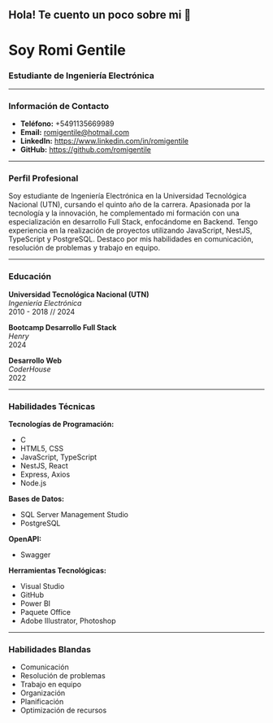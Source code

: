 ## Hola! Te cuento un poco sobre mi 👋

# Soy Romi Gentile

### Estudiante de Ingeniería Electrónica

---

### Información de Contacto
- **Teléfono:** +5491135669989
- **Email:** romigentile@hotmail.com
- **LinkedIn:** https://www.linkedin.com/in/romigentile
- **GitHub:** https://github.com/romigentile

---

### Perfil Profesional
Soy estudiante de Ingeniería Electrónica en la Universidad Tecnológica Nacional (UTN), cursando el quinto año de la carrera. Apasionada por la tecnología y la innovación, he complementado mi formación con una especialización en desarrollo Full Stack, enfocándome en Backend. Tengo experiencia en la realización de proyectos utilizando JavaScript, NestJS, TypeScript y PostgreSQL. Destaco por mis habilidades en comunicación, resolución de problemas y trabajo en equipo.

---

### Educación
**Universidad Tecnológica Nacional (UTN)**  
*Ingeniería Electrónica*  
2010 - 2018 // 2024

**Bootcamp Desarrollo Full Stack**  
*Henry*  
2024

**Desarrollo Web**  
*CoderHouse*  
2022

---

### Habilidades Técnicas

**Tecnologías de Programación:**
- C
- HTML5, CSS
- JavaScript, TypeScript
- NestJS, React
- Express, Axios
- Node.js

**Bases de Datos:**
- SQL Server Management Studio
- PostgreSQL

**OpenAPI:**
- Swagger

**Herramientas Tecnológicas:**
- Visual Studio
- GitHub
- Power BI
- Paquete Office
- Adobe Illustrator, Photoshop

---

### Habilidades Blandas
- Comunicación
- Resolución de problemas
- Trabajo en equipo
- Organización
- Planificación
- Optimización de recursos
